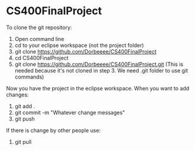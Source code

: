 # CS400FinalProject

To clone the git repository:
1) Open command line
2) cd to your eclipse workspace (not the project folder)
3) git clone https://github.com/Dorbeeee/CS400FinalProject
4) cd CS400FinalProject
5) git clone https://github.com/Dorbeeee/CS400FinalProject.git  (This is needed because it's not cloned in step 3. We need .git folder to use git commands)

Now you have the project in the eclipse workspace. When you want to add changes:
1) git add .
2) git commit -m "Whatever change messages"
3) git push

If there is change by other people use:
1) git pull
